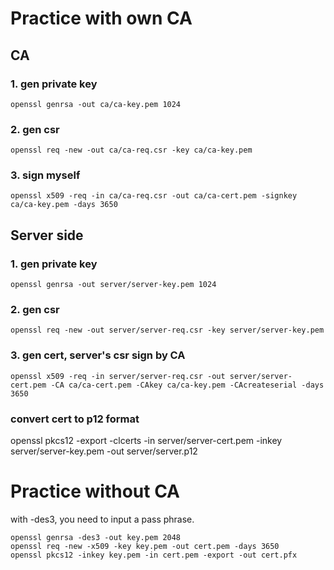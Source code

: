 # Practice with own CA

## CA

### 1. gen private key
```
openssl genrsa -out ca/ca-key.pem 1024
```

### 2. gen csr
```
openssl req -new -out ca/ca-req.csr -key ca/ca-key.pem
```

### 3. sign myself
```
openssl x509 -req -in ca/ca-req.csr -out ca/ca-cert.pem -signkey ca/ca-key.pem -days 3650
```

## Server side

### 1. gen private key
```
openssl genrsa -out server/server-key.pem 1024
```

### 2. gen csr
```
openssl req -new -out server/server-req.csr -key server/server-key.pem
```

### 3. gen cert, server's csr sign by CA
```
openssl x509 -req -in server/server-req.csr -out server/server-cert.pem -CA ca/ca-cert.pem -CAkey ca/ca-key.pem -CAcreateserial -days 3650
```

### convert cert to p12 format
openssl pkcs12 -export -clcerts -in server/server-cert.pem -inkey server/server-key.pem -out server/server.p12

# Practice without CA
with -des3, you need to input a pass phrase.
```
openssl genrsa -des3 -out key.pem 2048
openssl req -new -x509 -key key.pem -out cert.pem -days 3650
openssl pkcs12 -inkey key.pem -in cert.pem -export -out cert.pfx
```
